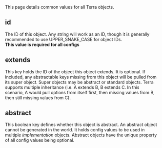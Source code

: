 
[//]: # (Object configuration)
[//]: # (Objects)

This page details common values for all Terra objects.

## id
The ID of this object. Any string will work as an ID, though it is generally recommended to use UPPER_SNAKE_CASE for
object IDs.   
**This value is required for all configs**

## extends
This key holds the ID of the object this object extends. It is optional. If included, any abstractable keys
missing from this object will be pulled from its super object. Super objects may be abstract or standard objects.
Terra supports multiple inheritance (i.e. A extends B, B extends C. In this scenario, A would pull options from
itself first, then missing values from B, then still missing values from C).

## abstract
This boolean key defines whether this object is abstract. An abstract object cannot be generated in the world. It holds
config values to be used in multiple *implementation* objects. Abstract objects have the unique property of all config
values being optional.